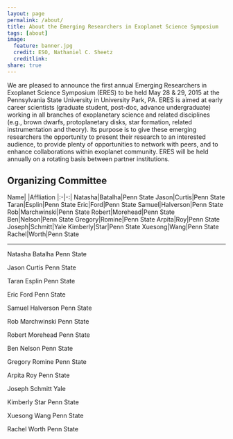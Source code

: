 ```yaml
---
layout: page
permalink: /about/
title: About the Emerging Researchers in Exoplanet Science Symposium
tags: [about]
image:
  feature: banner.jpg
  credit: ESO, Nathaniel C. Sheetz
  creditlink: 
share: true
---
```


We are pleased to announce the first annual Emerging Researchers in Exoplanet Science Symposium (ERES) to be held May 28 & 29, 2015 at the Pennsylvania State University in University Park, PA.  ERES is aimed at early career scientists (graduate student, post-doc, advance undergraduate) working in all branches of exoplanetary science and related disciplines (e.g., brown dwarfs, protoplanetary disks, star formation, related instrumentation and theory).  Its purpose is to give these emerging researchers the opportunity to present their research to an interested audience, to provide plenty of opportunities to network with peers, and to enhance collaborations within exoplanet community.  ERES will be held annually on a rotating basis between partner institutions. 

Organizing Committee
--------------------
Name| |Affliation
|:-|-:|
Natasha|Batalha|Penn State
Jason|Curtis|Penn State
Taran|Esplin|Penn State
Eric|Ford|Penn State
Samuel|Halverson|Penn State
Rob|Marchwinski|Penn State
Robert|Morehead|Penn State
Ben|Nelson|Penn State
Gregory|Romine|Penn State
Arpita|Roy|Penn State
Joseph|Schmitt|Yale
Kimberly|Star|Penn State
Xuesong|Wang|Penn State
Rachel|Worth|Penn State



---

Natasha 	Batalha	Penn State

Jason 	Curtis	Penn State

Taran 	Esplin	Penn State

Eric	Ford 	Penn State

Samuel	Halverson 	Penn State

Rob	Marchwinski	Penn State

Robert 	Morehead	Penn State

Ben 	Nelson	Penn State

Gregory	Romine	Penn State

Arpita 	Roy	Penn State

Joseph	Schmitt 	Yale

Kimberly 	Star	Penn State

Xuesong	Wang	Penn State

Rachel 	Worth	Penn State

